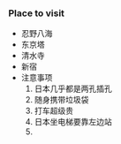### Place to visit
- 忍野八海
- 东京塔
- 清水寺
- 新宿
- 注意事项
    1. 日本几乎都是两孔插孔
    2. 随身携带垃圾袋
    3. 打车超级贵
    4. 日本坐电梯要靠左边站
    5. 
    